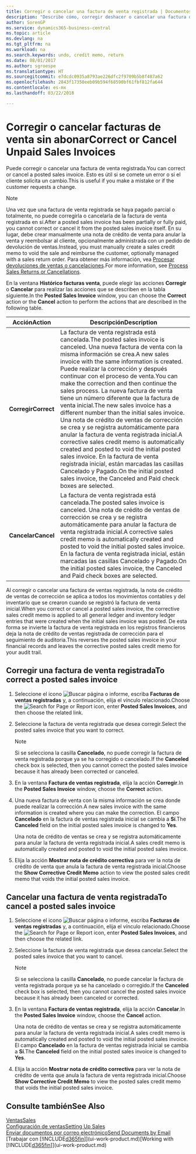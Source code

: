 ```yaml
---
title: Corregir o cancelar una factura de venta registrada | Documentos de Microsoft
description: "Describe cómo, corregir deshacer o cancelar una factura de venta registrada y aplicar una nota de crédito de venta."
author: SorenGP
ms.service: dynamics365-business-central
ms.topic: article
ms.devlang: na
ms.tgt_pltfrm: na
ms.workload: na
ms.search.keywords: undo, credit memo, return
ms.date: 08/01/2017
ms.author: sgroespe
ms.translationtype: HT
ms.sourcegitcommit: e7dcdc0935a8793ae226dfc2f9709b5b8f487a62
ms.openlocfilehash: 2843f17350eeb09b594f68590bf61fbf812fa644
ms.contentlocale: es-mx
ms.lasthandoff: 03/22/2018

---
```

# <a name="correct-or-cancel-unpaid-sales-invoices"></a><span data-ttu-id="fa137-103">Corregir o cancelar facturas de venta sin abonar</span><span class="sxs-lookup"><span data-stu-id="fa137-103">Correct or Cancel Unpaid Sales Invoices</span></span>
<span data-ttu-id="fa137-104">Puede corregir o cancelar una factura de venta registrada.</span><span class="sxs-lookup"><span data-stu-id="fa137-104">You can correct or cancel a posted sales invoice.</span></span> <span data-ttu-id="fa137-105">Esto es útil si se comete un error o si el cliente solicita un cambio.</span><span class="sxs-lookup"><span data-stu-id="fa137-105">This is useful if you make a mistake or if the customer requests a change.</span></span>

> [!NOTE]  
>   <span data-ttu-id="fa137-106">Una vez que una factura de venta registrada se haya pagado parcial o totalmente, no puede corregirla o cancelarla de la factura de venta registrada en sí.</span><span class="sxs-lookup"><span data-stu-id="fa137-106">After a posted sales invoice has been partially or fully paid, you cannot correct or cancel it from the posted sales invoice itself.</span></span> <span data-ttu-id="fa137-107">En su lugar, debe crear manualmente una nota de crédito de venta para anular la venta y reembolsar al cliente, opcionalmente administrada con un pedido de devolución de ventas.</span><span class="sxs-lookup"><span data-stu-id="fa137-107">Instead, you must manually create a sales credit memo to void the sale and reimburse the customer, optionally managed with a sales return order.</span></span> <span data-ttu-id="fa137-108">Para obtener más información, vea [Procesar devoluciones de ventas o cancelaciones](sales-how-process-sales-returns-cancellations.md).</span><span class="sxs-lookup"><span data-stu-id="fa137-108">For more information, see [Process Sales Returns or Cancellations](sales-how-process-sales-returns-cancellations.md).</span></span>

<span data-ttu-id="fa137-109">En la ventana **Histórico facturas venta**, puede elegir las acciones **Corregir** o **Cancelar** para realizar las acciones que se describen en la tabla siguiente.</span><span class="sxs-lookup"><span data-stu-id="fa137-109">In the **Posted Sales Invoice** window, you can choose the **Correct** action or the **Cancel** action to perform the actions that are described in the following table.</span></span>

| <span data-ttu-id="fa137-110">Acción</span><span class="sxs-lookup"><span data-stu-id="fa137-110">Action</span></span> | <span data-ttu-id="fa137-111">Descripción</span><span class="sxs-lookup"><span data-stu-id="fa137-111">Description</span></span> |
| --- | --- |
| <span data-ttu-id="fa137-112">**Corregir**</span><span class="sxs-lookup"><span data-stu-id="fa137-112">**Correct**</span></span> |<span data-ttu-id="fa137-113">La factura de venta registrada está cancelada.</span><span class="sxs-lookup"><span data-stu-id="fa137-113">The posted sales invoice is canceled.</span></span> <span data-ttu-id="fa137-114">Una nueva factura de venta con la misma información se crea.</span><span class="sxs-lookup"><span data-stu-id="fa137-114">A new sales invoice with the same information is created.</span></span> <span data-ttu-id="fa137-115">Puede realizar la corrección y después continuar con el proceso de venta.</span><span class="sxs-lookup"><span data-stu-id="fa137-115">You can make the correction and then continue the sales process.</span></span> <span data-ttu-id="fa137-116">La nueva factura de venta tiene un número diferente que la factura de venta inicial.</span><span class="sxs-lookup"><span data-stu-id="fa137-116">The new sales invoice has a different number than the initial sales invoice.</span></span> <span data-ttu-id="fa137-117">Una nota de crédito de ventas de corrección se crea y se registra automáticamente para anular la factura de venta registrada inicial.</span><span class="sxs-lookup"><span data-stu-id="fa137-117">A corrective sales credit memo is automatically created and posted to void the initial posted sales invoice.</span></span> <span data-ttu-id="fa137-118">En la factura de venta registrada inicial, están marcadas las casillas Cancelado y Pagado.</span><span class="sxs-lookup"><span data-stu-id="fa137-118">On the initial posted sales invoice, the Canceled and Paid check boxes are selected.</span></span> |
| <span data-ttu-id="fa137-119">**Cancelar**</span><span class="sxs-lookup"><span data-stu-id="fa137-119">**Cancel**</span></span> |<span data-ttu-id="fa137-120">La factura de venta registrada está cancelada.</span><span class="sxs-lookup"><span data-stu-id="fa137-120">The posted sales invoice is canceled.</span></span> <span data-ttu-id="fa137-121">Una nota de crédito de ventas de corrección se crea y se registra automáticamente para anular la factura de venta registrada inicial.</span><span class="sxs-lookup"><span data-stu-id="fa137-121">A corrective sales credit memo is automatically created and posted to void the initial posted sales invoice.</span></span> <span data-ttu-id="fa137-122">En la factura de venta registrada inicial, están marcadas las casillas Cancelado y Pagado.</span><span class="sxs-lookup"><span data-stu-id="fa137-122">On the initial posted sales invoice, the Canceled and Paid check boxes are selected.</span></span> |

<span data-ttu-id="fa137-123">Al corregir o cancelar una factura de ventas registrada, la nota de crédito de ventas de corrección se aplica a todos los movimientos contables y del inventario que se crearon cuando se registró la factura de venta inicial.</span><span class="sxs-lookup"><span data-stu-id="fa137-123">When you correct or cancel a posted sales invoice, the corrective sales credit memo is applied to all general ledger and inventory ledger entries that were created when the initial sales invoice was posted.</span></span> <span data-ttu-id="fa137-124">De esta forma se invierte la factura de venta registrada en los registros financieros deja la nota de crédito de ventas registrada de corrección para el seguimiento de auditoria.</span><span class="sxs-lookup"><span data-stu-id="fa137-124">This reverses the posted sales invoice in your financial records and leaves the corrective posted sales credit memo for your audit trail.</span></span>

## <a name="to-correct-a-posted-sales-invoice"></a><span data-ttu-id="fa137-125">Corregir una factura de venta registrada</span><span class="sxs-lookup"><span data-stu-id="fa137-125">To correct a posted sales invoice</span></span>
1. <span data-ttu-id="fa137-126">Seleccione el icono ![Buscar página o informe](media/ui-search/search_small.png "icono Buscar página o informe"), escriba **Facturas de ventas registradas** y, a continuación, elija el vínculo relacionado.</span><span class="sxs-lookup"><span data-stu-id="fa137-126">Choose the ![Search for Page or Report](media/ui-search/search_small.png "Search for Page or Report icon") icon, enter **Posted Sales Invoices**, and then choose the related link.</span></span>  
2. <span data-ttu-id="fa137-127">Seleccione la factura de venta registrada que desea corregir.</span><span class="sxs-lookup"><span data-stu-id="fa137-127">Select the posted sales invoice that you want to correct.</span></span>

    > [!NOTE]  
    >   <span data-ttu-id="fa137-128">Si se selecciona la casilla **Cancelado**, no puede corregir la factura de venta registrada porque ya se ha corregido o cancelado.</span><span class="sxs-lookup"><span data-stu-id="fa137-128">If the **Canceled** check box is selected, then you cannot correct the posted sales invoice because it has already been corrected or canceled.</span></span>
3. <span data-ttu-id="fa137-129">En la ventana **Factura de ventas registrada**, elija la acción **Corregir**.</span><span class="sxs-lookup"><span data-stu-id="fa137-129">In the **Posted Sales Invoice** window, choose the **Correct** action.</span></span>  
4. <span data-ttu-id="fa137-130">Una nueva factura de venta con la misma información se crea donde puede realizar la corrección.</span><span class="sxs-lookup"><span data-stu-id="fa137-130">A new sales invoice with the same information is created where you can make the correction.</span></span> <span data-ttu-id="fa137-131">El campo **Cancelado** en la factura de ventas registrada inicial se cambia a **Sí**.</span><span class="sxs-lookup"><span data-stu-id="fa137-131">The **Canceled** field on the initial posted sales invoice is changed to **Yes**.</span></span>

    <span data-ttu-id="fa137-132">Una nota de crédito de ventas se crea y se registra automáticamente para anular la factura de venta registrada inicial.</span><span class="sxs-lookup"><span data-stu-id="fa137-132">A sales credit memo is automatically created and posted to void the initial posted sales invoice.</span></span>
5. <span data-ttu-id="fa137-133">Elija la acción **Mostrar nota de crédito correctiva** para ver la nota de crédito de venta que anula la factura de venta registrada inicial.</span><span class="sxs-lookup"><span data-stu-id="fa137-133">Choose the **Show Corrective Credit Memo** action to view the posted sales credit memo that voids the initial posted sales invoice.</span></span>

## <a name="to-cancel-a-posted-sales-invoice"></a><span data-ttu-id="fa137-134">Cancelar una factura de venta registrada</span><span class="sxs-lookup"><span data-stu-id="fa137-134">To cancel a posted sales invoice</span></span>
1. <span data-ttu-id="fa137-135">Seleccione el icono ![Buscar página o informe](media/ui-search/search_small.png "icono Buscar página o informe"), escriba **Facturas de ventas registradas** y, a continuación, elija el vínculo relacionado.</span><span class="sxs-lookup"><span data-stu-id="fa137-135">Choose the ![Search for Page or Report](media/ui-search/search_small.png "Search for Page or Report icon") icon, enter **Posted Sales Invoices**, and then choose the related link.</span></span>  
2. <span data-ttu-id="fa137-136">Seleccione la factura de venta registrada que desea cancelar.</span><span class="sxs-lookup"><span data-stu-id="fa137-136">Select the posted sales invoice that you want to cancel.</span></span>

    > [!NOTE]  
    >   <span data-ttu-id="fa137-137">Si se selecciona la casilla **Cancelado**, no puede cancelar la factura de venta registrada porque ya se ha cancelado o corregido.</span><span class="sxs-lookup"><span data-stu-id="fa137-137">If the **Canceled** check box is selected, then you cannot cancel the posted sales invoice because it has already been canceled or corrected.</span></span>
3. <span data-ttu-id="fa137-138">En la ventana **Factura de ventas registrada**, elija la acción **Cancelar**.</span><span class="sxs-lookup"><span data-stu-id="fa137-138">In the **Posted Sales Invoice** window, choose the **Cancel** action.</span></span>

    <span data-ttu-id="fa137-139">Una nota de crédito de ventas se crea y se registra automáticamente para anular la factura de venta registrada inicial.</span><span class="sxs-lookup"><span data-stu-id="fa137-139">A sales credit memo is automatically created and posted to void the initial posted sales invoice.</span></span> <span data-ttu-id="fa137-140">El campo **Cancelado** en la factura de ventas registrada inicial se cambia a **Sí**.</span><span class="sxs-lookup"><span data-stu-id="fa137-140">The **Canceled** field on the initial posted sales invoice is changed to **Yes**.</span></span>
4. <span data-ttu-id="fa137-141">Elija la acción **Mostrar nota de crédito correctiva** para ver la nota de crédito de venta que anula la factura de venta registrada inicial.</span><span class="sxs-lookup"><span data-stu-id="fa137-141">Choose **Show Corrective Credit Memo** to view the posted sales credit memo that voids the initial posted sales invoice.</span></span>

## <a name="see-also"></a><span data-ttu-id="fa137-142">Consulte también</span><span class="sxs-lookup"><span data-stu-id="fa137-142">See Also</span></span>
[<span data-ttu-id="fa137-143">Ventas</span><span class="sxs-lookup"><span data-stu-id="fa137-143">Sales</span></span>](sales-manage-sales.md)  
[<span data-ttu-id="fa137-144">Configuración de ventas</span><span class="sxs-lookup"><span data-stu-id="fa137-144">Setting Up Sales</span></span>](sales-setup-sales.md)  
[<span data-ttu-id="fa137-145">Enviar documentos por correo electrónico</span><span class="sxs-lookup"><span data-stu-id="fa137-145">Send Documents by Email</span></span>](ui-how-send-documents-email.md)  
<span data-ttu-id="fa137-146">[Trabajar con [!INCLUDE[d365fin](includes/d365fin_md.md)]](ui-work-product.md)</span><span class="sxs-lookup"><span data-stu-id="fa137-146">[Working with [!INCLUDE[d365fin](includes/d365fin_md.md)]](ui-work-product.md)</span></span>

